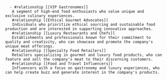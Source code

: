       - #relationship [[VIP Gastronomes]]
       A segment of high-end food enthusiasts who value unique and exclusive culinary experiences.
       #relationship [[Ethical Gourmet Advocates]]
       Individuals who prioritize ethical sourcing and sustainable food production and are interested in supporting innovative approaches.
       #relationship [[Luxury Restaurants and Chefs]]
       Establishments and professionals known for their commitment to quality and creativity, who can showcase and promote the company's unique meat offerings.
       #relationship [[Specialty Food Retailers]]
       Retailers specializing in gourmet and luxury food products, who can feature and sell the company's meat to their discerning customers.
       #relationship [[Food and Travel Influencers]]
       Influencers with a focus on gastronomy and luxury experiences, who can help create buzz and generate interest in the company's products.

